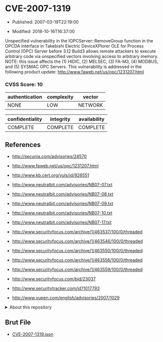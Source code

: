 # CVE-2007-1319

- Published: 2007-03-19T22:19:00

- Modified: 2018-10-16T16:37:00

Unspecified vulnerability in the IOPCServer::RemoveGroup function in the OPCDA interface in Takebishi Electric DeviceXPlorer OLE for Process Control (OPC) Server before 3.12 Build3 allows remote attackers to execute arbitrary code via unspecified vectors involving access to arbitrary memory. NOTE: this issue affects the (1) HIDIC, (2) MELSEC, (3) FA-M3, (4) MODBUS, and (5) SYSMAC OPC Servers. This vulnerability is addressed in the following product update: http://www.faweb.net/us/opc/1231207.html

### CVSS Score: **10**

| authentication | complexity | vector |
| --- | --- | --- |
| NONE | LOW | NETWORK |

| confidentiality | integrity | availability |
| --- | --- | --- |
| COMPLETE | COMPLETE | COMPLETE |

## References

* http://secunia.com/advisories/24570

* http://www.faweb.net/us/opc/1231207.html

* http://www.kb.cert.org/vuls/id/926551

* http://www.neutralbit.com/advisories/NB07-07.txt

* http://www.neutralbit.com/advisories/NB07-08.txt

* http://www.neutralbit.com/advisories/NB07-09.txt

* http://www.neutralbit.com/advisories/NB07-10.txt

* http://www.neutralbit.com/advisories/NB07-17.txt

* http://www.securityfocus.com/archive/1/463537/100/0/threaded

* http://www.securityfocus.com/archive/1/463546/100/0/threaded

* http://www.securityfocus.com/archive/1/463550/100/0/threaded

* http://www.securityfocus.com/archive/1/463556/100/0/threaded

* http://www.securityfocus.com/archive/1/463559/100/0/threaded

* http://www.securityfocus.com/bid/23037

* http://www.securitytracker.com/id?1017793

* http://www.vupen.com/english/advisories/2007/1029

<details>
<summary>About this repository</summary> 

  This repository is part of the project [Live Hack CVE](https://github.com/Live-Hack-CVE). Main website can be found [www.live-hack.org](https://www.live-hack.org) 
  
  Made by [Sn0wAlice](https://github.com/Sn0wAlice) for the people that care about security and need to have a feed of the latest CVEs. Hope you enjoy it, don't forget to star the repo and follow me on [Twitter](https://twitter.com/Sn0wAlice) and [Github](https://github.com/Sn0wAlice). And that is my [personnal website](https://www.alice-snow.me/)

  - [Home Page](https://github.com/Live-Hack-CVE)
  - [Framework](https://github.com/Live-Hack-CVE/cve-framework)
  - [CVE database](https://github.com/Live-Hack-CVE/full_database)
  - [Changelog](https://github.com/Live-Hack-CVE/Changelog)
</details>

## Brut File

* [CVE-2007-1319.json](https://raw.githubusercontent.com/Live-Hack-CVE/full_database/main/cves/2007/CVE-2007-1319.json)

